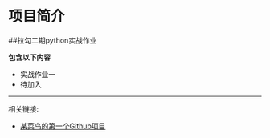 # 项目简介
##拉勾二期python实战作业


**包含以下内容**

- 实战作业一
- 待加入
***

相关链接:

- [某菜鸟的第一个Github项目](https://github.com/lordaeron-shang/Python-Practice.git)

